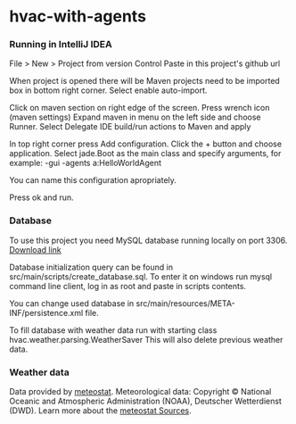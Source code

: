 # hvac-with-agents
### Running in IntelliJ IDEA
File > New > Project from version Control
Paste in this project's github url

When project is opened there will be Maven projects need to be imported box in bottom right corner. Select enable auto-import.

Click on maven section on right edge of the screen.
Press wrench icon (maven settings)
Expand maven in menu on the left side and choose Runner.
Select Delegate IDE build/run actions to Maven and apply

In top right corner press Add configuration.
Click the + button and choose application.
Select jade.Boot as the main class and specify arguments, for example:
-gui -agents a:HelloWorldAgent

You can name this configuration apropriately.

Press ok and run.

### Database
To use this project you need MySQL database running locally on port 3306.
[Download link](https://dev.mysql.com/downloads/)

Database initialization query can be found in src/main/scripts/create_database.sql.
To enter it on windows run mysql command line client, log in as root and paste in scripts contents.

You can change used database in src/main/resources/META-INF/persistence.xml file.

To fill database with weather data run with starting class hvac.weather.parsing.WeatherSaver
This will also delete previous weather data.

### Weather data
Data provided by [meteostat](https://www.meteostat.net).
Meteorological data: Copyright &copy; National Oceanic and Atmospheric Administration (NOAA),
 Deutscher Wetterdienst (DWD). Learn more about the
 [meteostat Sources](https://www.meteostat.net/sources).

